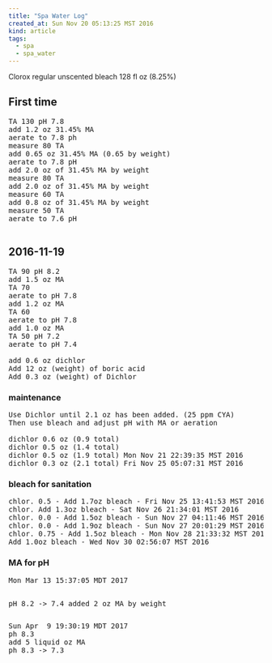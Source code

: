 ```yaml
---
title: "Spa Water Log"
created_at: Sun Nov 20 05:13:25 MST 2016
kind: article
tags:
  - spa
  - spa_water
---
```


Clorox regular unscented bleach 128 fl oz (8.25%)

## First time

<pre>
TA 130 pH 7.8
add 1.2 oz 31.45% MA
aerate to 7.8 ph
measure 80 TA
add 0.65 oz 31.45% MA (0.65 by weight)
aerate to 7.8 pH
add 2.0 oz of 31.45% MA by weight
measure 80 TA
add 2.0 oz of 31.45% MA by weight
measure 60 TA
add 0.8 oz of 31.45% MA by weight
measure 50 TA
aerate to 7.6 pH

</pre>

## 2016-11-19

<pre>
TA 90 pH 8.2
add 1.5 oz MA
TA 70
aerate to pH 7.8
add 1.2 oz MA
TA 60
aerate to pH 7.8
add 1.0 oz MA
TA 50 pH 7.2
aerate to pH 7.4

add 0.6 oz dichlor 
Add 12 oz (weight) of boric acid
Add 0.3 oz (weight) of Dichlor
</pre>

### maintenance

<pre>
Use Dichlor until 2.1 oz has been added. (25 ppm CYA)
Then use bleach and adjust pH with MA or aeration

dichlor 0.6 oz (0.9 total)
dichlor 0.5 oz (1.4 total)
dichlor 0.5 oz (1.9 total) Mon Nov 21 22:39:35 MST 2016
dichlor 0.3 oz (2.1 total) Fri Nov 25 05:07:31 MST 2016
</pre>

### bleach for sanitation

<pre>
chlor. 0.5 - Add 1.7oz bleach - Fri Nov 25 13:41:53 MST 2016
chlor. Add 1.3oz bleach - Sat Nov 26 21:34:01 MST 2016
chlor. 0.0 - Add 1.5oz bleach - Sun Nov 27 04:11:46 MST 2016
chlor. 0.0 - Add 1.9oz bleach - Sun Nov 27 20:01:29 MST 2016
chlor. 0.75 - Add 1.5oz bleach - Mon Nov 28 21:33:32 MST 2016
Add 1.0oz bleach - Wed Nov 30 02:56:07 MST 2016
</pre>

<h3>MA for pH</h3>
<pre>
Mon Mar 13 15:37:05 MDT 2017

pH 8.2 -> 7.4
added 2 oz MA by weight
</pre>

<pre>
Sun Apr  9 19:30:19 MDT 2017
ph 8.3
add 5 liquid oz MA 
ph 8.3 -> 7.3
</pre>

<!--
html boilerplate
<a href="" target="_blank"></a>
<a name=""></a>
<img src="" width="400px">
<ul>
  <li></li>
</ul>
<pre>
</pre>
<pre><code>
</code></pre>
<math xmlns='http://www.w3.org/1998/Math/MathML' display='block'>
</math>
-->
